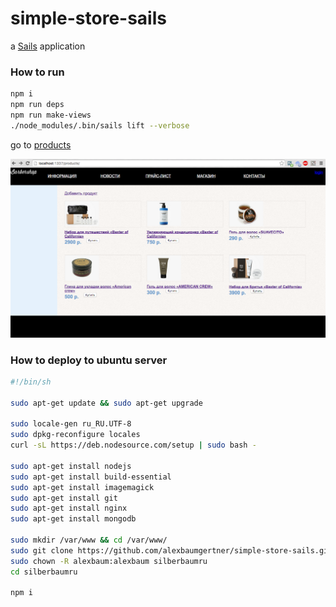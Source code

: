 # simple-store-sails

a [Sails](http://sailsjs.org) application


### How to run

```bash
npm i
npm run deps
npm run make-views
./node_modules/.bin/sails lift --verbose
```

go to [products](http://localhost:1337/products/)

![product_html](design/products_html.png)

### How to deploy to ubuntu server

```bash
#!/bin/sh

sudo apt-get update && sudo apt-get upgrade

sudo locale-gen ru_RU.UTF-8
sudo dpkg-reconfigure locales
curl -sL https://deb.nodesource.com/setup | sudo bash -

sudo apt-get install nodejs
sudo apt-get install build-essential
sudo apt-get install imagemagick
sudo apt-get install git
sudo apt-get install nginx
sudo apt-get install mongodb

sudo mkdir /var/www && cd /var/www/
sudo git clone https://github.com/alexbaumgertner/simple-store-sails.git silberbaumru
sudo chown -R alexbaum:alexbaum silberbaumru
cd silberbaumru

npm i
```
